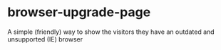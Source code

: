 browser-upgrade-page
====================

A simple (friendly) way to show the visitors they have an outdated and unsupported (IE) browser
